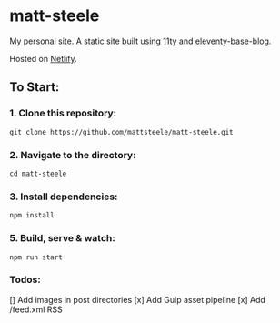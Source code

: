 # matt-steele

My personal site. A static site built using [11ty](https://github.com/11ty/eleventy) and [eleventy-base-blog](https://github.com/11ty/eleventy-base-blog).

Hosted on [Netlify](https://eleventy-base-blog.netlify.com/).

## To Start:

### 1. Clone this repository:

```
git clone https://github.com/mattsteele/matt-steele.git
```


### 2. Navigate to the directory:

```
cd matt-steele
```

### 3. Install dependencies:

```
npm install
```

### 5. Build, serve & watch:

```
npm run start
```

### Todos:
[] Add images in post directories
[x] Add Gulp asset pipeline
[x] Add /feed.xml RSS

